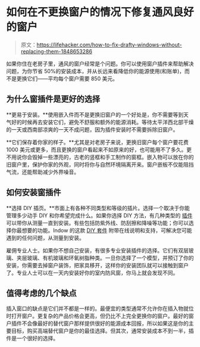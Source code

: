 # 如何在不更换窗户的情况下修复通风良好的窗户

> 原文：<https://lifehacker.com/how-to-fix-drafty-windows-without-replacing-them-1848653286>

如果你住在老房子里，通风的窗户经常是个问题。你可以使用窗户插件来帮助解决问题，为你节省 50%的安装成本，并从长远来看降低你的能源使用(和账单)，而不是更换它们——平均每个窗户需要 850 美元。



## 为什么窗插件是更好的选择

**更易于安装。**使用嵌入件而不是更换旧窗户的一个好处是，你不需要等到天气好的时候再去安装它们，避免不舒服和额外的能源消耗。等待太平洋西北部干燥的一天或西南部凉爽的一天不成问题，因为插件安装时不需要拆除旧窗户。

**它们保存着你家的样子。**尤其是对老房子来说，更换旧窗户每个窗户要花费 1000 美元或更多，而且更换的窗户看起来不如原来的好，也可能用不了多久。更不用说你会毁掉一些漂亮的，古老的竖框和手工制作的窗框。嵌入物可以放在你的旧窗户里，保护你家的外观，同时将你与自然环境隔离开来。窗户嵌板不仅能阻挡气流，还能帮助减少外界噪音。

## 如何安装窗插件

**选择 DIY 插页。**市面上有各种不同类型和等级的插片。选择一个取决于你能管理多少动手 DIY 和你希望完成什么。如果你选择 DIY 方法，有几种类型的 [插件](https://indowwindows.com/solutions/insulating-drafty-windows/?utm_source=google&utm_medium=cpc&utm_campaign=national_window_inserts&utm_term=window_inserts&utm_keyword=window%20inserts&device=c&utm_source=google&utm_medium=cpc&utm_campaign=national_window_inserts&utm_adgroup=Window%20Inserts&gclid=Cj0KCQjwz7uRBhDRARIsAFqjull4ZwKKHvmE0FncRNZsyb1sm9TsZNZhj_bRoZ2RijyqH1vO5jNgff8aAggAEALw_wcB) 可以带你从测量一直到安装。有些包括防紫外线、防刮擦和降噪等功能；你可以选择你最想要的功能。Indow 的这款 [DIY 套件](https://indowwindows.com/about-indow/care/installation-resources/#measure) 附带在线说明和支持，可解决您可能遇到的任何问题，从测量到安装。

雇佣专业人士。如果你不想自己安装，有很多专业安装插件的选择。它们有双层玻璃、夹层玻璃、有机玻璃和环氧树脂种类。一旦你选择了一个模型，并预订了你的安装，你需要去掉窗户装饰，把家具移开，这样你的安装团队就可以接触到窗户了。专业人士可以在一天内安装好你的室内防风窗，你马上就会发现不同。

## 值得考虑的几个缺点

插入窗口的缺点是它们并不都是一样的。最便宜的类型通常不允许你在插入物就位时打开窗户。更复杂的产品价格会更高，但仍比不上完全更换你的窗户。最好的窗户插件不会像最好的替代窗户那样提供很好的能源成本回报，所以如果这是你的主要目标，购买高端替代窗户是你的最佳选择。但其次，通常安装成本不到一半，插件是一个很好的选择。